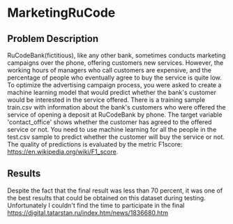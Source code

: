 # MarketingRuCode

## Problem Description
RuCodeBank(fictitious), like any other bank, sometimes conducts marketing campaigns over the phone, offering customers new services.
However, the working hours of managers who call customers are expensive, and the percentage of people who eventually agree to buy the service is quite low.
To optimize the advertising campaign process, you were asked to create a machine learning model that would predict whether the bank's customer would be interested in the service offered.
There is a training sample train.csv with information about the bank's customers who were offered the service of opening a deposit at RuCodeBank by phone. 
The target variable 'contact_office' shows whether the customer has agreed to the offered service or not. 
You need to use machine learning for all the people in the test.csv sample to predict whether the customer will buy the service or not.
The quality of predictions is evaluated by the metric F1score: https://en.wikipedia.org/wiki/F1_score.

## Results
Despite the fact that the final result was less than 70 percent, it was one of the best results that could be obtained on this dataset during testing.
Unfortunately I couldn't find the time to participate in the final https://digital.tatarstan.ru/index.htm/news/1836680.htm

